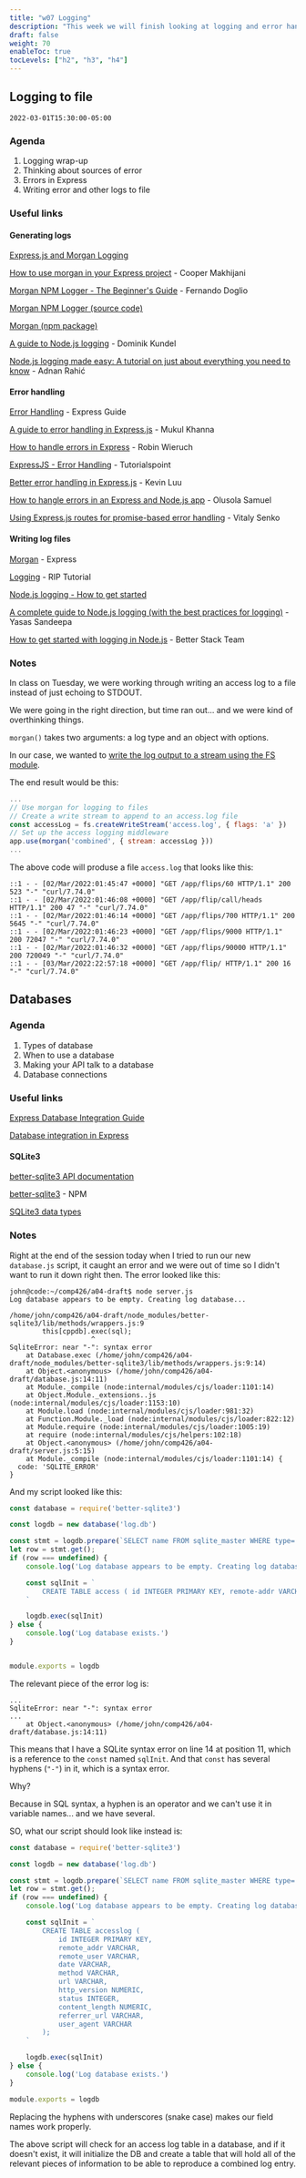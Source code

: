 ```yaml
---
title: "w07 Logging"
description: "This week we will finish looking at logging and error handling and begin considering how to store data and where."
draft: false
weight: 70
enableToc: true
tocLevels: ["h2", "h3", "h4"]
---
```


## Logging to file

`2022-03-01T15:30:00-05:00`

### Agenda

1. Logging wrap-up
2. Thinking about sources of error
3. Errors in Express
4. Writing error and other logs to file

### Useful links

#### Generating logs

[Express.js and Morgan Logging](https://www.loggly.com/use-cases/express-js-and-morgan-logging/)

[How to use morgan in your Express project](https://www.digitalocean.com/community/tutorials/nodejs-getting-started-morgan) - Cooper Makhijani

[Morgan NPM Logger - The Beginner's Guide](https://coralogix.com/blog/morgan-npm-logger-the-complete-guide/) - Fernando Doglio

[Morgan NPM Logger (source code)](https://github.com/expressjs/morgan)

[Morgan (npm package)](https://www.npmjs.com/package/morgan)

[A guide to Node.js logging](https://www.twilio.com/blog/guide-node-js-logging) - Dominik Kundel

[Node.js logging made easy: A tutorial on just about everything you need to know](https://sematext.com/blog/node-js-logging/) - Adnan Rahić

#### Error handling

[Error Handling](https://expressjs.com/en/guide/error-handling.html) - Express Guide

[A guide to error handling in Express.js](https://scoutapm.com/blog/express-error-handling) - Mukul Khanna

[How to handle errors in Express](https://www.robinwieruch.de/node-express-error-handling/) - Robin Wieruch

[ExpressJS - Error Handling](https://www.tutorialspoint.com/expressjs/expressjs_error_handling.htm) - Tutorialspoint

[Better error handling in Express.js](https://codeburst.io/better-error-handling-in-express-js-b118fc29e9c7) - Kevin Luu

[How to hangle errors in an Express and Node.js app](https://codeburst.io/better-error-handling-in-express-js-b118fc29e9c7) - Olusola Samuel

[Using Express.js routes for promise-based error handling](https://www.toptal.com/express-js/routes-js-promises-error-handling) - Vitaly Senko

#### Writing log files

[Morgan](https://expressjs.com/en/resources/middleware/morgan.html) - Express

[Logging](https://riptutorial.com/express/topic/7191/logging) - RIP Tutorial

[Node.js logging - How to get started](https://www.papertrail.com/solution/tips/node-js-logging-how-to-get-started/)

[A complete guide to Node.js logging (with the best practices for logging)](https://betterprogramming.pub/a-complete-guide-to-node-js-logging-1ba70a4a346d) - Yasas Sandeepa

[How to get started with logging in Node.js](https://betterstack.com/community/guides/logging/how-to-start-logging-with-node-js/) - Better Stack Team

### Notes

In class on Tuesday, we were working through writing an access log to a file instead of just echoing to STDOUT.

We were going in the right direction, but time ran out... and we were kind of overthinking things.

`morgan()` takes two arguments: a log type and an object with options.

In our case, we wanted to [write the log output to a stream using the FS module](https://www.npmjs.com/package/morgan#write-logs-to-a-file).

The end result would be this: 

```server.js
...
// Use morgan for logging to files
// Create a write stream to append to an access.log file
const accessLog = fs.createWriteStream('access.log', { flags: 'a' })
// Set up the access logging middleware
app.use(morgan('combined', { stream: accessLog }))
...
```

The above code will produse a file `access.log` that looks like this: 

```access.log
::1 - - [02/Mar/2022:01:45:47 +0000] "GET /app/flips/60 HTTP/1.1" 200 523 "-" "curl/7.74.0"
::1 - - [02/Mar/2022:01:46:08 +0000] "GET /app/flip/call/heads HTTP/1.1" 200 47 "-" "curl/7.74.0"
::1 - - [02/Mar/2022:01:46:14 +0000] "GET /app/flips/700 HTTP/1.1" 200 5645 "-" "curl/7.74.0"
::1 - - [02/Mar/2022:01:46:23 +0000] "GET /app/flips/9000 HTTP/1.1" 200 72047 "-" "curl/7.74.0"
::1 - - [02/Mar/2022:01:46:32 +0000] "GET /app/flips/90000 HTTP/1.1" 200 720049 "-" "curl/7.74.0"
::1 - - [03/Mar/2022:22:57:18 +0000] "GET /app/flip/ HTTP/1.1" 200 16 "-" "curl/7.74.0"
```

## Databases

### Agenda

1. Types of database
2. When to use a database
3. Making your API talk to a database
4. Database connections

### Useful links

[Express Database Integration Guide](https://expressjs.com/en/guide/database-integration.html)

[Database integration in Express](https://www.geeksforgeeks.org/database-integration-in-express-js/)

#### SQLite3

[better-sqlite3 API documentation](https://github.com/JoshuaWise/better-sqlite3/blob/master/docs/api.md)

[better-sqlite3](https://www.npmjs.com/package/better-sqlite3) - NPM

[SQLite3 data types](https://www.sqlite.org/datatype3.html)

### Notes

Right at the end of the session today when I tried to run our new `database.js` script, it caught an error and we were out of time so I didn't want to run it down right then.
The error looked like this:

```
john@code:~/comp426/a04-draft$ node server.js
Log database appears to be empty. Creating log database...

/home/john/comp426/a04-draft/node_modules/better-sqlite3/lib/methods/wrappers.js:9
        this[cppdb].exec(sql);
                    ^
SqliteError: near "-": syntax error
    at Database.exec (/home/john/comp426/a04-draft/node_modules/better-sqlite3/lib/methods/wrappers.js:9:14)
    at Object.<anonymous> (/home/john/comp426/a04-draft/database.js:14:11)
    at Module._compile (node:internal/modules/cjs/loader:1101:14)
    at Object.Module._extensions..js (node:internal/modules/cjs/loader:1153:10)
    at Module.load (node:internal/modules/cjs/loader:981:32)
    at Function.Module._load (node:internal/modules/cjs/loader:822:12)
    at Module.require (node:internal/modules/cjs/loader:1005:19)
    at require (node:internal/modules/cjs/helpers:102:18)
    at Object.<anonymous> (/home/john/comp426/a04-draft/server.js:5:15)
    at Module._compile (node:internal/modules/cjs/loader:1101:14) {
  code: 'SQLITE_ERROR'
}
```

And my script looked like this: 

```database.js
const database = require('better-sqlite3')

const logdb = new database('log.db')

const stmt = logdb.prepare(`SELECT name FROM sqlite_master WHERE type='table' and name='access';`)
let row = stmt.get();
if (row === undefined) {
    console.log('Log database appears to be empty. Creating log database...')

    const sqlInit = `
        CREATE TABLE access ( id INTEGER PRIMARY KEY, remote-addr VARCHAR, remote-user VARCHAR, datetime VARCHAR, method VARCHAR, url VARCHAR, http-version NUMERIC, status INTEGER, content-length NUMERIC);
    `

    logdb.exec(sqlInit)
} else {
    console.log('Log database exists.')
}


module.exports = logdb
```

The relevant piece of the error log is: 

```
...
SqliteError: near "-": syntax error
...
    at Object.<anonymous> (/home/john/comp426/a04-draft/database.js:14:11)
```

This means that I have a SQLite syntax error on line 14 at position 11, which is a reference to the `const` named `sqlInit`.
And that `const` has several hyphens (`"-"`) in it, which is a syntax error.

Why?

Because in SQL syntax, a hyphen is an operator and we can't use it in variable names... and we have several.

SO, what our script should look like instead is:

```database.js
const database = require('better-sqlite3')

const logdb = new database('log.db')

const stmt = logdb.prepare(`SELECT name FROM sqlite_master WHERE type='table' and name='access';`)
let row = stmt.get();
if (row === undefined) {
    console.log('Log database appears to be empty. Creating log database...')

    const sqlInit = `
        CREATE TABLE accesslog ( 
            id INTEGER PRIMARY KEY, 
            remote_addr VARCHAR, 
            remote_user VARCHAR, 
            date VARCHAR, 
            method VARCHAR, 
            url VARCHAR, 
            http_version NUMERIC, 
            status INTEGER, 
            content_length NUMERIC,
            referrer_url VARCHAR,
            user_agent VARCHAR
        );
    `

    logdb.exec(sqlInit)
} else {
    console.log('Log database exists.')
}

module.exports = logdb
```

Replacing the hyphens with underscores (snake case) makes our field names work properly.

The above script will check for an access log table in a database, and if it doesn't exist, it will initialize the DB and create a table that will hold all of the relevant pieces of information to be able to reproduce a combined log entry.
